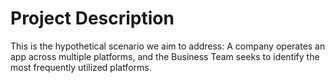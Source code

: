 # Project Description
This is the hypothetical scenario we aim to address: A company operates an app across multiple platforms, and the Business Team seeks to identify the most frequently utilized platforms.

